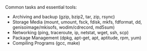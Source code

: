 Common tasks and essential tools:
- Archiving and backup (gzip, bzip2, tar, zip, rsync)
- Storage Media (mount, umount, fsck, fdisk, mkfs, fdformat, dd,
  genisoimage/mkisofs, wodim/cdrecord, md5sum)
- Networking (ping, traceroute, ip, netstat, wget, ssh, scp)
- Package Management (dpkg, apt-get, apt, aptitude, rpm, yum)
- Compiling Programs (gcc, make)
